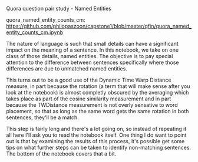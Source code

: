 Quora question pair study - Named Entities

quora_named_entity_counts_cm:
<br> https://github.com/philopaszoon/capstone1/blob/master/qfin/quora_named_entity_counts_cm.ipynb

The nature of language is such that small details can have a significant impact on the meaning of a sentence.  In this notebook, we take on one class of those details, named entities.  The objective is to pay special attention to the difference between sentences specifically where those differences are due to unmatched named entities. 

This turns out to be a good use of the Dynamic Time Warp Distance measure, in part because the rotation (a term that will make sense after you look at the notebook) is almost completly obscured by the averaging which takes place as part of the cosine similarity measurement and in part because the TWDistance measurement is not overly sensative to word placement, so that as long as the same word gets the same rotation in both sentences, they'll be a match.

This step is fairly long and there's a lot going on, so instead of repeating it all here I'll ask you to read the notebook itself.  One thing I do want to point out is that by examining the results of this process, it's possible get some tips on what further steps can be taken to identify non-matching sentences.  The bottom of the notebook covers that a bit.

